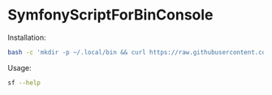 # SymfonyScriptForBinConsole

Installation:
```bash
bash -c 'mkdir -p ~/.local/bin && curl https://raw.githubusercontent.com/abryb/sf/master/sf -o $HOME/.local/bin/sf && chmod +x $HOME/.local/bin/sf && if ! command -v sf; then echo 'PATH="$PATH:~/.local/bin"' >> ~/.profile && source ~/.profile;  fi'

```


Usage:
```bash
sf --help
```

